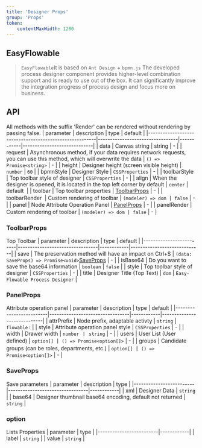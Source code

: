 ```yaml
---
title: 'Designer Props'
group: 'Props'
token:
    contentMaxWidth: 1280
---
```



## EasyFlowable
> `EasyFlowable`It is based on `Ant Design` + `bpmn.js` The developed process designer 
> component provides higher-level combination support and is ready to use out of the box. 
> It can significantly improve the integration progress of process design and focus more on business.

## API
<Badge type="warning">All methods with the suffix 'Render' can be rendered without rendering by passing false.</Badge>
|            parameter          |               description               |    type    |         default              |
|--------------------------------------------------------|---------------------------------|------------|-----------------------------|
| data | Canvas string | string | - |
| request | Asynchronous method, if your data requires network requests, <br/>you can use this method, which will overwrite the data | `() => Promise<string>` | - |
| height | Designer height (screen visible height)  | `number` | `60` |
| bpmnStyle | Designer Style | `CSSProperties` | - |
| toolbarStyle | Top toolbar style of designer | `CSSProperties` | - |
| align | When the designer is opened, it is located in the top left corner by default | `center` | default&nbsp; |
| toolbar | Top toolbar properties | [ToolbarProps](#toolbarprops) | - |
| toolbarRender&nbsp; | Custom rendering of toolbar | `(modeler) => dom` 丨 `false` | - |
| panel | Node Attribute Operation Panel | [PanelProps](#panelprops) | - |
| panelRender | Custom rendering of toolbar | `(modeler) => dom` 丨 `false` | - |

### ToolbarProps
<Badge type="warning">Top Toolbar</Badge>
|            parameter          |               description               |    type    |         default              |
|-------------------------|---------------------------------|------------|-----------------------------|
| save | The preservation method will have an impact on Ctrl+S | `(data: SaveProps) => Promise<void>`[SaveProps](#saveprops) | - |
| isBase64 | Do you want to save the base64 information | `boolean` | `false` |
| style | Top toolbar style of designer | `CSSProperties` | - |
| title | Designer Title (Top Text) | `dom` | `Easy-Flowable Process Designer` |

### PanelProps
<Badge type="warning">Attribute operation panel</Badge>
|            parameter          |               description               |    type    |         default              |
|-------------------------|---------------------------------|------------|-----------------------------|
| attrPrefix | Node prefix, adaptable activty | `string` | `flowable:` |
| style | Attribute operation panel style | `CSSProperties` | - |
| width | Drawer width | `number 丨 string` | - |
| users | User List (User defined) | `option[]` 丨 `() => Promise<option[]>` | - |
| groups | Candidate groups (can be roles, departments, etc.) | `option[]` 丨 `() => Promise<option[]>` | - |

### SaveProps
<Badge type="warning">Save parameters</Badge>
|            parameter          |               description               |    type    |
|-------------------------|---------------------------------|------------|
| xml | Designer Data | `string` |
| base64 | Designer thumbnail base64 encoding, default not returned | `string` |

### option
<Badge type="warning">Lists Properties</Badge>
|            parameter          |    type    |
|-------------------------|------------|
| label | `string` |
| value | `string` |

